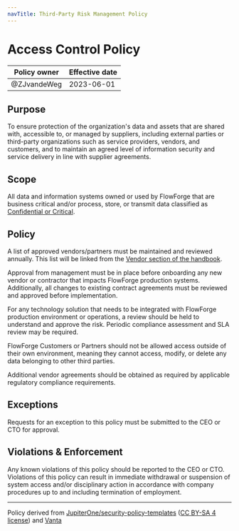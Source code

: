 ```yaml
---
navTitle: Third-Party Risk Management Policy
---
```


# Access Control Policy

| Policy owner   | Effective date |
| -------------- | -------------- |
| @ZJvandeWeg    | 2023-06-01     |

## Purpose

To ensure protection of the organization's data and assets that are shared with,
accessible to, or managed by suppliers, including external parties or third-party
organizations such as service providers, vendors, and customers, and to maintain
an agreed level of information security and service delivery in line with supplier
agreements.

## Scope 

All data and information systems owned or used by FlowForge that are business
critical and/or process, store, or transmit data classified as [Confidential or Critical](./data-management.md).

## Policy

A list of approved vendors/partners must be maintained and reviewed annually. This
list will be linked from the [Vendor section of the handbook](../../operations/vendors.md).

Approval from management must be in place before onboarding any new vendor or
contractor that impacts FlowForge production systems. Additionally, all changes
to existing contract agreements must be reviewed and approved before implementation.

For any technology solution that needs to be integrated with FlowForge production
environment or operations, a review should be held to understand and approve the
risk. Periodic compliance assessment and SLA review may be required.

FlowForge Customers or Partners should not be allowed access outside of their
own environment, meaning they cannot access, modify, or delete any data belonging
to other third parties.

Additional vendor agreements should be obtained as required by applicable regulatory
compliance requirements.


## Exceptions

Requests for an exception to this policy must be submitted to the CEO or CTO for
approval.

## Violations & Enforcement

Any known violations of this policy should be reported to the CEO or CTO.
Violations of this policy can result in immediate withdrawal or suspension of
system access and/or disciplinary action in accordance with company procedures
up to and including termination of employment.

--- 
Policy derived from [JupiterOne/security-policy-templates](https://github.com/JupiterOne/security-policy-templates) ([CC BY-SA 4 license](https://creativecommons.org/licenses/by-sa/4.0/)) and [Vanta](https://vanta.com)
